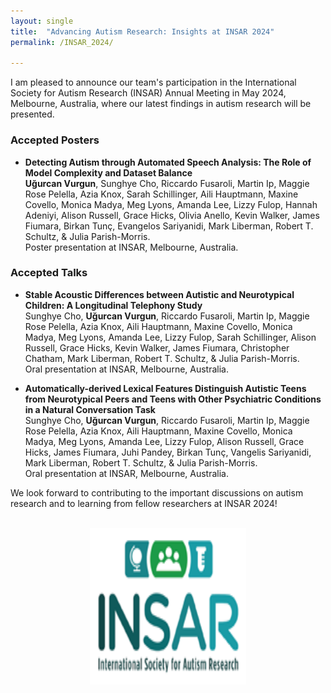 ```yaml
---
layout: single
title:  "Advancing Autism Research: Insights at INSAR 2024"
permalink: /INSAR_2024/

---
```


I am pleased to announce our team's participation in the International Society for Autism Research (INSAR) Annual Meeting in May 2024, Melbourne, Australia, where our latest findings in autism research will be presented.

### Accepted Posters

- **Detecting Autism through Automated Speech Analysis: The Role of Model Complexity and Dataset Balance**  
  **Uğurcan Vurgun**, Sunghye Cho, Riccardo Fusaroli, Martin Ip, Maggie Rose Pelella, Azia Knox, Sarah Schillinger, Aili Hauptmann, Maxine Covello, Monica Madya, Meg Lyons, Amanda Lee, Lizzy Fulop, Hannah Adeniyi, Alison Russell, Grace Hicks, Olivia Anello, Kevin Walker, James Fiumara, Birkan Tunç, Evangelos Sariyanidi, Mark Liberman, Robert T. Schultz, & Julia Parish-Morris.  
  Poster presentation at INSAR, Melbourne, Australia.

### Accepted Talks

- **Stable Acoustic Differences between Autistic and Neurotypical Children: A Longitudinal Telephony Study**  
  Sunghye Cho, **Uğurcan Vurgun**, Riccardo Fusaroli, Martin Ip, Maggie Rose Pelella, Azia Knox, Aili Hauptmann, Maxine Covello, Monica Madya, Meg Lyons, Amanda Lee, Lizzy Fulop, Sarah Schillinger, Alison Russell, Grace Hicks, Kevin Walker, James Fiumara, Christopher Chatham, Mark Liberman, Robert T. Schultz, & Julia Parish-Morris.  
  Oral presentation at INSAR, Melbourne, Australia.

- **Automatically-derived Lexical Features Distinguish Autistic Teens from Neurotypical Peers and Teens with Other Psychiatric Conditions in a Natural Conversation Task**  
  Sunghye Cho, **Uğurcan Vurgun**, Riccardo Fusaroli, Martin Ip, Maggie Rose Pelella, Azia Knox, Aili Hauptmann, Maxine Covello, Monica Madya, Meg Lyons, Amanda Lee, Lizzy Fulop, Alison Russell, Grace Hicks, James Fiumara, Juhi Pandey, Birkan Tunç, Vangelis Sariyanidi, Mark Liberman, Robert T. Schultz, & Julia Parish-Morris.  
  Oral presentation at INSAR, Melbourne, Australia.

We look forward to contributing to the important discussions on autism research and to learning from fellow researchers at INSAR 2024!

  <br/>

<div style="text-align:center;">
    <img src="/assets/images/INSARlogo.png" alt="INSAR 2024" style="width:250px;height:250px;">
</div>

